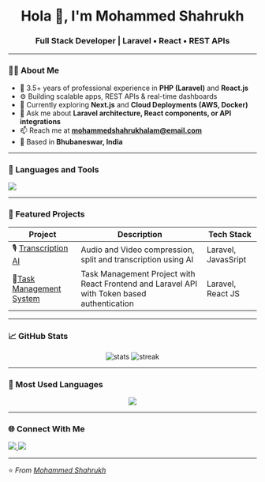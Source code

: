 <!-- Header -->
<h1 align="center">Hola 👋, I'm Mohammed Shahrukh</h1>
<h3 align="center">Full Stack Developer | Laravel • React • REST APIs</h3>

---

### 👨‍💻 About Me  
- 💼 3.5+ years of professional experience in **PHP (Laravel)** and **React.js**  
- ⚙️ Building scalable apps, REST APIs & real-time dashboards  
- 🌱 Currently exploring **Next.js** and **Cloud Deployments (AWS, Docker)**  
- 💬 Ask me about **Laravel architecture, React components, or API integrations**  
- 📫 Reach me at **mohammedshahrukhalam@email.com**  
- 📍 Based in **Bhubaneswar, India**

---

### 🧠 Languages and Tools  
<p align="left">
  <img src="https://skillicons.dev/icons?i=php,laravel,react,javascript,html,css,tailwind,mysql,git,github,vscode,aws" />
</p>

---

### 🚀 Featured Projects  
| Project | Description | Tech Stack |
|----------|--------------|------------|
| 🎙 [Transcription AI](https://github.com/shahrukh14/transcription-ai) | Audio and Video compression, split and transcription using AI | Laravel, JavasSript|
| 📝[Task Management System](https://github.com/shahrukh14/Task-Management-with-React-Laravel) | Task Management Project with React Frontend and Laravel API with Token based authentication | Laravel, React JS|

---

### 📈 GitHub Stats  
<p align="center">
  <img src="https://github-readme-stats.vercel.app/api?username=shahrukh14&show_icons=true&theme=radical" alt="stats" />
  <img src="https://github-readme-streak-stats.herokuapp.com/?user=shahrukh14&theme=radical" alt="streak" />
</p>

---

### 🧩 Most Used Languages  
<p align="center">
  <img src="https://github-readme-stats.vercel.app/api/top-langs/?username=shahrukh14&layout=compact&theme=radical" />
</p>

---

### 🌐 Connect With Me  
<p align="left">
<a href="https://www.linkedin.com/in/mohammed-shahrukh-alam-6b5aa3234/" target="_blank">
  <img src="https://img.shields.io/badge/LinkedIn-blue?style=flat&logo=linkedin" />
</a>
<a href="mailto:mohammedshahrukhalam@gmail.com @email.com">
  <img src="https://img.shields.io/badge/Email-red?style=flat&logo=gmail" />
</a>
</p>

---

⭐️ *From [Mohammed Shahrukh](https://github.com/shahrukh14)*
